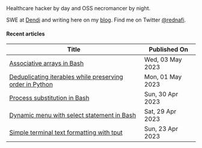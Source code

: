 </div align="center">
Healthcare hacker by day and OSS necromancer by night.

SWE at [Dendi](https://dendisoftware.com) and writing here on my [blog](https://rednafi.github.io). Find me on Twitter [@rednafi](https://twitter.com/rednafi).

</div>

#### Recent articles

| Title | Published On |
| ----- | ------------ |
| [Associative arrays in Bash](https://rednafi.github.io/misc/associative_arrays_in_bash/) | Wed, 03 May 2023 |
| [Deduplicating iterables while preserving order in Python](https://rednafi.github.io/python/deduplicate_iterables_while_preserving_order/) | Mon, 01 May 2023 |
| [Process substitution in Bash](https://rednafi.github.io/misc/process_substitution_in_bash/) | Sun, 30 Apr 2023 |
| [Dynamic menu with select statement in Bash](https://rednafi.github.io/misc/dynamic_menu_with_select_in_bash/) | Sat, 29 Apr 2023 |
| [Simple terminal text formatting with tput](https://rednafi.github.io/misc/terminal_text_formatting_with_tput/) | Sun, 23 Apr 2023 |
